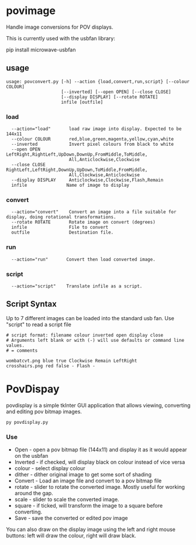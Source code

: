 # povimage
Handle image conversions for POV displays.

This is currently used with the usbfan library: 

pip install microwave-usbfan

## usage ##
```
usage: povconvert.py [-h] --action {load,convert,run,script} [--colour COLOUR]
                     [--inverted] [--open OPEN] [--close CLOSE]
                     [--display DISPLAY] [--rotate ROTATE]
                     infile [outfile]
```                     
### load ###
```
  --action="load"       load raw image into display. Expected to be 144x11 
  --colour COLOUR       red,blue,green,magenta,yellow,cyan,white
  --inverted            Invert pixel colours from black to white
  --open OPEN           LeftRight,RightLeft,UpDown,DownUp,FromMiddle,ToMiddle,
                        All,Anticlockwise,Clockwise
  --close CLOSE         RightLeft,LeftRight,DownUp,UpDown,ToMiddle,FromMiddle,
                        All,Clockwise,Anticlockwise
  --display DISPLAY     Anticlockwise,Clockwise,Flash,Remain
  infile               Name of image to display
```  
### convert ###
```
  --action="convert"    Convert an image into a file suitable for display, doing rotational transformations.
  --rotate ROTATE       Rotate image on convert (degrees)
  infile                File to convert
  outfile               Destination file.
```  
### run ###
```
  --action="run"       Convert then load converted image.
```
  
### script ###
```
  --action="script"    Translate infile as a script.
```

## Script Syntax ##
Up to 7 different images can be loaded into the standard usb fan. Use "script" to read a script file

```
# script format: filename colour inverted open display close
# Arguments left blank or with (-) will use defaults or command line values.
# = comments

wombatcvt.png blue true Clockwise Remain LeftRight
crosshairs.png red false - Flash -
```

# PovDispay #
povdisplay is a simple tkInter GUI application that allows viewing, converting and editing pov bitmap images.

```
py povdisplay.py
```

### Use ###
* Open - open a pov bitmap file (144x11) and display it as it would appear on the usbfan
* Inverted - if checked, will display black on colour instead of vice versa
* colour - select display colour
* dither - dither original image to get some sort of shading
* Convert - Load an image file and convert to a pov bitmap file
* rotate - slider to rotate the converted image. Mostly useful for working around the gap.
* scale - slider to scale the converted image.
* square - if ticked, will transform the image to a square before converting.
* Save - save the converted or edited pov image

You can also draw on the display image using the left and right mouse buttons: left will draw the colour, right will draw black.


